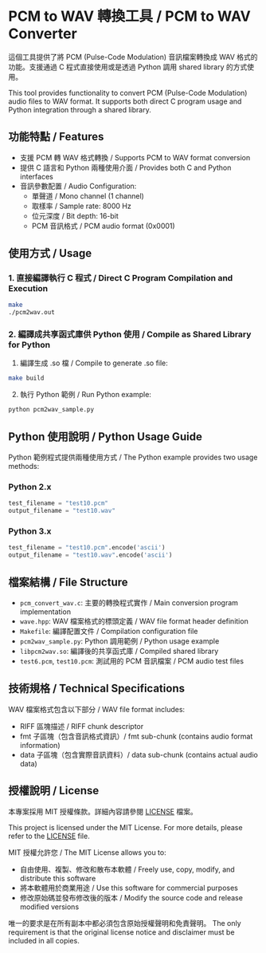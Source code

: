 # PCM to WAV 轉換工具 / PCM to WAV Converter

這個工具提供了將 PCM (Pulse-Code Modulation) 音訊檔案轉換成 WAV 格式的功能。支援通過 C 程式直接使用或是透過 Python 調用 shared library 的方式使用。

This tool provides functionality to convert PCM (Pulse-Code Modulation) audio files to WAV format. It supports both direct C program usage and Python integration through a shared library.

## 功能特點 / Features

- 支援 PCM 轉 WAV 格式轉換 / Supports PCM to WAV format conversion
- 提供 C 語言和 Python 兩種使用介面 / Provides both C and Python interfaces
- 音訊參數配置 / Audio Configuration:
  - 單聲道 / Mono channel (1 channel)
  - 取樣率 / Sample rate: 8000 Hz
  - 位元深度 / Bit depth: 16-bit
  - PCM 音訊格式 / PCM audio format (0x0001)

## 使用方式 / Usage

### 1. 直接編譯執行 C 程式 / Direct C Program Compilation and Execution

```bash
make
./pcm2wav.out
```

### 2. 編譯成共享函式庫供 Python 使用 / Compile as Shared Library for Python

1. 編譯生成 .so 檔 / Compile to generate .so file:
```bash
make build
```

2. 執行 Python 範例 / Run Python example:
```bash
python pcm2wav_sample.py
```

## Python 使用說明 / Python Usage Guide

Python 範例程式提供兩種使用方式 / The Python example provides two usage methods:

### Python 2.x
```python
test_filename = "test10.pcm"
output_filename = "test10.wav"
```

### Python 3.x
```python
test_filename = "test10.pcm".encode('ascii')
output_filename = "test10.wav".encode('ascii')
```

## 檔案結構 / File Structure

- `pcm_convert_wav.c`: 主要的轉換程式實作 / Main conversion program implementation
- `wave.hpp`: WAV 檔案格式的標頭定義 / WAV file format header definition
- `Makefile`: 編譯配置文件 / Compilation configuration file
- `pcm2wav_sample.py`: Python 調用範例 / Python usage example
- `libpcm2wav.so`: 編譯後的共享函式庫 / Compiled shared library
- `test6.pcm`, `test10.pcm`: 測試用的 PCM 音訊檔案 / PCM audio test files

## 技術規格 / Technical Specifications

WAV 檔案格式包含以下部分 / WAV file format includes:
- RIFF 區塊描述 / RIFF chunk descriptor
- fmt 子區塊（包含音訊格式資訊）/ fmt sub-chunk (contains audio format information)
- data 子區塊（包含實際音訊資料）/ data sub-chunk (contains actual audio data)

## 授權說明 / License

本專案採用 MIT 授權條款。詳細內容請參閱 [LICENSE](LICENSE) 檔案。

This project is licensed under the MIT License. For more details, please refer to the [LICENSE](LICENSE) file.

MIT 授權允許您 / The MIT License allows you to:
- 自由使用、複製、修改和散布本軟體 / Freely use, copy, modify, and distribute this software
- 將本軟體用於商業用途 / Use this software for commercial purposes
- 修改原始碼並發布修改後的版本 / Modify the source code and release modified versions

唯一的要求是在所有副本中都必須包含原始授權聲明和免責聲明。
The only requirement is that the original license notice and disclaimer must be included in all copies.

